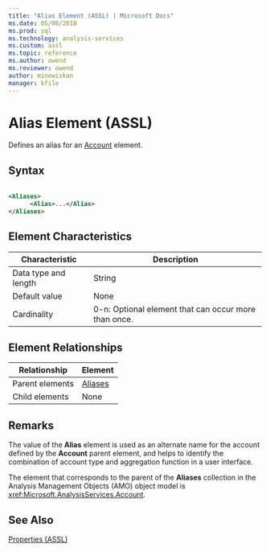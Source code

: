 ```yaml
---
title: "Alias Element (ASSL) | Microsoft Docs"
ms.date: 05/08/2018
ms.prod: sql
ms.technology: analysis-services
ms.custom: assl
ms.topic: reference
ms.author: owend
ms.reviewer: owend
author: minewiskan
manager: kfile
---
```

# Alias Element (ASSL)

  Defines an alias for an [Account](objects/account-element-assl.md) element.  
  
## Syntax  
  
```xml  
  
<Aliases>  
      <Alias>...</Alias>  
</Aliases>  
```  
  
## Element Characteristics  
  
|Characteristic|Description|  
|--------------------|-----------------|  
|Data type and length|String|  
|Default value|None|  
|Cardinality|0-n: Optional element that can occur more than once.|  
  
## Element Relationships  
  
|Relationship|Element|  
|------------------|-------------|  
|Parent elements|[Aliases](collections/aliases-element-assl.md)|  
|Child elements|None|  
  
## Remarks  
 The value of the **Alias** element is used as an alternate name for the account defined by the **Account** parent element, and helps to identify the combination of account type and aggregation function in a user interface.  
  
 The element that corresponds to the parent of the **Aliases** collection in the Analysis Management Objects (AMO) object model is <xref:Microsoft.AnalysisServices.Account>.  
  
## See Also  
 [Properties &#40;ASSL&#41;](properties/properties-assl.md)  
  
  
